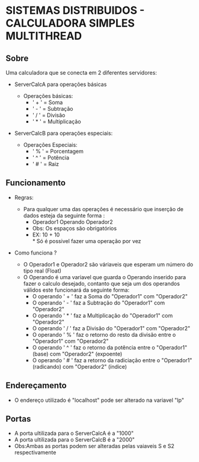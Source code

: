 # SISTEMAS DISTRIBUIDOS - CALCULADORA SIMPLES MULTITHREAD

  ## Sobre

  Uma calculadora que se conecta em 2 diferentes servidores:
  
  * ServerCalcA para operações básicas
    * Operações básicas:
        * ' + ' = Soma 
        * ' - ' = Subtração
        * ' / ' = Divisão
        * ' * ' = Multiplicação

  * ServerCalcB para operações especiais:   
    * Operações Especiais:
        * ' % ' = Porcentagem
        * ' ^ ' = Potência
        * ' # ' = Raiz
 
## Funcionamento
   * Regras:
        * Para qualquer uma das operações é necessário que inserção de dados esteja da seguinte forma : 
            * Operador1 Operando Operador2 
            * Obs: Os espaços são obrigatórios
            * EX: 10 + 10    
    * Só é possivel fazer uma operação por vez
    
  * Como funciona ?
    * O Operador1 e Operador2 são váriaveis que esperam um número do tipo real (Float)
    * O Operando é uma variavel que guarda o Operando inserido para fazer o calculo desejado, contanto que seja um dos operandos válidos este funcionará da seguinte forma:  
        * O operando ' + ' faz a Soma do "Operador1" com "Operador2"
        * O operando ' - ' faz a Subtração do "Operador1" com "Operador2"
        * O operando ' * ' faz a Multiplicação do "Operador1" com "Operador2"
        * O operando ' / ' faz a Divisão do "Operador1" com "Operador2"
        * O operando ' % ' faz o retorno do resto da divisão entre o "Operador1" com "Operador2"
        * O operando '  ^ ' faz o retorno da potência entre o "Operador1" (base) com "Operador2" (expoente)
        * O operando ' # ' faz a retorno da radiciação entre o "Operador1"(radicando) com "Operador2" (índice)

##  Endereçamento     
  * O endereço utilizado é "localhost" pode ser alterado na variavel "Ip"

## Portas
  * A porta ultilizada para o ServerCalcA é a "1000"
  * A porta ultilizada para o ServerCalcB é a "2000"
  * Obs:Ambas as portas podem ser alteradas pelas vaiaveis S e S2 respectivamente



